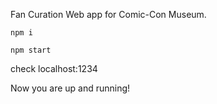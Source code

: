 Fan Curation Web app for Comic-Con Museum.

`npm i`

`npm start`

check localhost:1234

Now you are up and running!
